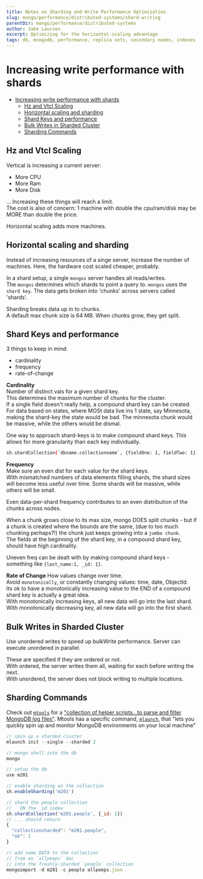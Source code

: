 ```yaml
---
title: Notes on Sharding and Write Performance Optimization
slug: mongo/performance/distributed-systems/shard-writing
parentDir: mongo/performance/distributed-systems
author: Jake Laursen
excerpt: Optimizing for the horizontal-scaling advantage
tags: db, mongodb, performance, replica sets, secondary nodes, indexes
---
```


# Increasing write performance with shards

- [Increasing write performance with shards](#increasing-write-performance-with-shards)
  - [Hz and Vtcl Scaling](#hz-and-vtcl-scaling)
  - [Horizontal scaling and sharding](#horizontal-scaling-and-sharding)
  - [Shard Keys and performance](#shard-keys-and-performance)
  - [Bulk Writes in Sharded Cluster](#bulk-writes-in-sharded-cluster)
  - [Sharding Commands](#sharding-commands)

## Hz and Vtcl Scaling

Vertical is increasing a current server:

- More CPU
- More Ram
- More Disk

... Increasing these things will reach a limit.  
 The cost is also of concern: 1 machine with double the cpu/ram/disk may be MORE than double the price.

Horizontal scaling adds more machines.

## Horizontal scaling and sharding

Instead of increasing resources of a singe server, increase the number of machines. Here, the hardware cost scaled cheaper, probably.

In a shard setup, a single `mongos` server handles all reads/writes.  
The `mongos` determines which shards to point a query to. `mongos` uses the `shard key`. The data gets broken into 'chunks' across servers called 'shards'.

Sharding breaks data up in to chunks.  
A default max chunk size is 64 MB. When chunks grow, they get split.

## Shard Keys and performance

3 things to keep in mind:

- cardinality
- frequency
- rate-of-change

**Cardinality**  
 Number of distinct vals for a given shard key.  
 This determines the maximum number of chunks for the cluster.  
 If a single field doesn't really help, a compound shard key can be created.  
 For data based on states, where MOSt data live ins 1 state, say Minnesota, making the shard-key the state would be bad. The minnesota chunk would be massive, while the others would be dismal.

One way to approach shard-keys is to make compound shard keys. This allows for more granularity than each key individually.

```bash
sh.shardCollection(`dbname.collectionname`, {fieldOne: 1, fieldTwo: 1})
```

**Frequency**  
Make sure an even dist for each value for the shard keys.  
With mismatched numbers of data elements filling shards, the shard sizes will become less useful over time. Some shards will be massive, while others will be small.

Even data-per-shard frequency contributes to an even distribution of the chunks across nodes.

When a chunk grows close to its max size, mongo DOES split chunks - but if a chunk is created where the bounds are the same, (due to too much chunking perhaps?!) the chunk just keeps growing into a `jumbo chunk`.  
The fields at the beginning of the shard key, in a compound shard key, should have high cardinality.

Uneven freq can be dealt with by making compound shard keys - something like `{last_name:1, _id: 1}`.

**Rate of Change**
How values change over time.  
Avoid `monotonically`, or constantly changing values: time, date, ObjectId.  
Its ok to have a monotonically increasing value to the END of a compound shard key is actually a great idea.  
With monotonically increasing keys, all new data will go into the last shard.  
With monotonically decreasing key, all new data will go into the first shard.

## Bulk Writes in Sharded Cluster

Use unordered writes to speed up bulkWrite performance.
Server can execute unordered in parallel.

These are specified if they are ordered or not.  
With ordered, the server writes them all, waiting for each before writing the next.  
With unordered, the server does not block writing to multiple locations.

## Sharding Commands

Check out [`mtools`](https://github.com/rueckstiess/mtools) for a ["collection of helper scripts...to parse and filter MongoDB log files"](https://www.mongodb.com/blog/post/introducing-mtools). Mtools has a specific command, [`mlaunch`](http://blog.rueckstiess.com/mtools/mlaunch.html), that "lets you quickly spin up and monitor MongoDB environments on your local machine"

```js
// spin up a sharded cluster
mlaunch init --single --sharded 2

// mongo shell into the db
mongo

// setup the db
use m201

// enable sharding on the collection
sh.enableSharding('m201')

// shard the people collection
//   ON the _id index
sh.shardCollection('m201.people', {_id: 1})
// ... should return
{
  "collectionsharded": "m201.people",
  "ok": 1
}

// add some DATA to the collection
// from an `allpeeps` doc
// into the freshly-sharded `people` collection
mongoimport -d m201 -c people allpeeps.json
```

